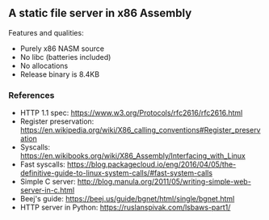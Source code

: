 ## A static file server in x86 Assembly

Features and qualities:

* Purely x86 NASM source
* No libc (batteries included)
* No allocations
* Release binary is 8.4KB

### References
* HTTP 1.1 spec: https://www.w3.org/Protocols/rfc2616/rfc2616.html
* Register preservation: https://en.wikipedia.org/wiki/X86_calling_conventions#Register_preservation
* Syscalls: https://en.wikibooks.org/wiki/X86_Assembly/Interfacing_with_Linux
* Fast syscalls: https://blog.packagecloud.io/eng/2016/04/05/the-definitive-guide-to-linux-system-calls/#fast-system-calls
* Simple C server: http://blog.manula.org/2011/05/writing-simple-web-server-in-c.html
* Beej's guide: https://beej.us/guide/bgnet/html/single/bgnet.html
* HTTP server in Python: https://ruslanspivak.com/lsbaws-part1/
